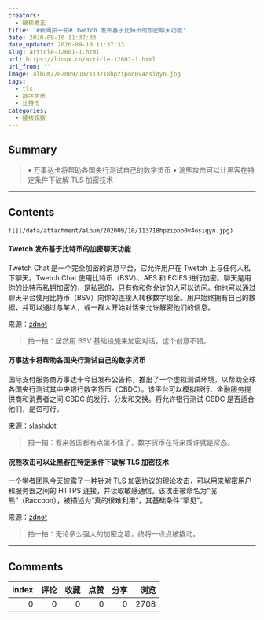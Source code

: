 ```yaml
---
creators:
  - 硬核老王
title: '#新闻拍一拍# Twetch 发布基于比特币的加密聊天功能'
date: 2020-09-10 11:37:33
date_updated: 2020-09-10 11:37:33
slug: article-12601-1.html
url: https://linux.cn/article-12601-1.html
url_from: ''
image: album/202009/10/113718hpzipoo0v4osiqyn.jpg
tags:
  - tls
  - 数字货币
  - 比特币
categories:
  - 硬核观察
---
```


## Summary

> • 万事达卡将帮助各国央行测试自己的数字货币 • 浣熊攻击可以让黑客在特定条件下破解 TLS 加密技术

***

<!-- more -->

## Contents

`![](/data/attachment/album/202009/10/113718hpzipoo0v4osiqyn.jpg)`

#### Twetch 发布基于比特币的加密聊天功能

Twetch Chat 是一个完全加密的消息平台，它允许用户在 Twetch 上与任何人私下聊天。Twetch Chat 使用比特币（BSV）、AES 和 ECIES 进行加密。聊天是用你的比特币私钥加密的，是私密的，只有你和你允许的人可以访问。你也可以通过聊天平台使用比特币（BSV）向你的连接人转移数字现金。用户始终拥有自己的数据，并可以通过与某人，或一群人开始对话来允许解密他们的信息。

来源：[zdnet](https://www.zdnet.com/article/blockchain-based-twitter-competitor-twetch-releases-encrypted-chat-app/)

> 
> 拍一拍：居然用 BSV 基础设施来加密对话，这个创意不错。
> 
> 
> 

#### 万事达卡将帮助各国央行测试自己的数字货币

国际支付服务商万事达卡今日发布公告称，推出了一个虚拟测试环境，以帮助全球各国央行测试其中央银行数字货币（CBDC）。该平台可以模拟银行、金融服务提供商和消费者之间 CBDC 的发行、分发和交换。将允许银行测试 CBDC 是否适合他们，是否可行。

来源：[slashdot](https://news.slashdot.org/story/20/09/09/2312212/mastercard-to-help-central-banks-test-their-own-digital-currencies)

> 
> 拍一拍：看来各国都有点坐不住了，数字货币在将来或许就是常态。
> 
> 
> 

#### 浣熊攻击可以让黑客在特定条件下破解 TLS 加密技术

一个学者团队今天披露了一种针对 TLS 加密协议的理论攻击，可以用来解密用户和服务器之间的 HTTPS 连接，并读取敏感通信。该攻击被命名为“浣熊”（Raccoon），被描述为“真的很难利用”，其基础条件“罕见”。

来源：[zdnet](https://www.zdnet.com/article/raccoon-attack-allows-hackers-to-break-tls-encryption-under-certain-conditions/)

> 
> 拍一拍：无论多么强大的加密之墙，终将一点点被撬动。
> 
> 
>

***

## Comments


|   index |   评论 |   收藏 |   点赞 |   分享 |   浏览 |
|--------:|-------:|-------:|-------:|-------:|-------:|
|       0 |      0 |      0 |      0 |      0 |   2708 |
